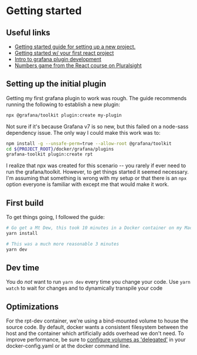 # Getting started

## Useful links

* [Getting started guide for setting up a new project.
](https://jscomplete.com/learn/1rd-reactful/)
* [Getting started w/ your first react project
](https://jscomplete.com/learn/1rd-reactful)
* [Intro to grafana plugin development
](https://grafana.com/tutorials/build-a-panel-plugin/#1)
* [Numbers game from the React course on Pluralsight
](https://jscomplete.com/playground/rgs3.9)

## Setting up the initial plugin

Getting my first grafana plugin to work was rough.  The guide recommends
running the following to establish a new plugin:

```bash
npx @grafana/toolkit plugin:create my-plugin
```

Not sure if it's because Grafana v7 is so new, but this failed on a node-sass
dependency issue.  The only way I could make this work was to:

```bash
npm install -g --unsafe-perm=true --allow-root @grafana/toolkit
cd ${PROJECT_ROOT}/docker/grafana/plugins
grafana-toolkit plugin:create rpt
```

I realize that npx was created for this scenario -- you rarely if ever need
to run the grafana/toolkit.  However, to get things started it seemed
necessary.  I'm assuming that something is wrong with my setup or that there
is an `npx` option everyone is familiar with except me that would make it work.

## First build

To get things going, I followed the guide:

```bash
# Go get a Mt Dew, this took 10 minutes in a Docker container on my MacBook
yarn install

# This was a much more reasonable 3 minutes
yarn dev
```

## Dev time

You do *not* want to run `yarn dev` every time you change your code. Use
`yarn watch` to wait for changes and to dynamically transpile your code

## Optimizations

For the rpt-dev container, we're using a bind-mounted volume to house the
source code.  By default, docker wants a consistent filesystem between the
host and the container which artificially adds overhead we don't need.  To
improve performance, be sure to [configure volumes as 'delegated'](
    https://docs.docker.com/docker-for-mac/osxfs-caching/#performance-implications-of-host-container-file-system-consistency)
in your docker-config.yaml or at the docker command line.

